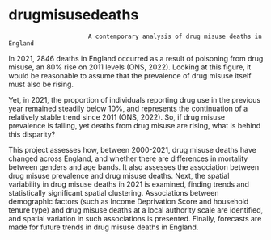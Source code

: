 # drugmisusedeaths
                          A contemporary analysis of drug misuse deaths in England

In 2021, 2846 deaths in England occurred as a result of poisoning from drug misuse, an 80% rise on 2011 levels (ONS, 2022). Looking at this figure, it would be reasonable to assume that the prevalence of drug misuse itself must also be rising. 

Yet, in 2021, the proportion of individuals reporting drug use in the previous year remained steadily below 10%, and represents the continuation of a relatively stable trend since 2011 (ONS, 2022). So, if drug misuse prevalence is falling, yet deaths from drug misuse are rising, what is behind this disparity? 

This project assesses how, between 2000-2021, drug misuse deaths have changed across England, and whether there are differences in mortality between genders and age bands. It also assesses the association between drug misuse prevalence and drug misuse deaths. Next, the spatial variability in drug misuse deaths in 2021 is examined, finding trends and statistically significant spatial clustering. Associations between demographic factors (such as Income Deprivation Score and household tenure type) and drug misuse deaths at a local authority scale are identified, and spatial variation in such associations is presented. Finally, forecasts are made for future trends in drug misuse deaths in England. 
